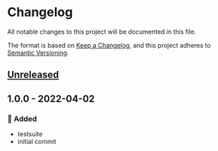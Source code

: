 # Changelog
All notable changes to this project will be documented in this file.

The format is based on [Keep a Changelog](https://keepachangelog.com/en/1.0.0/),
and this project adheres to [Semantic Versioning](https://semver.org/spec/v2.0.0.html).

<a name="unreleased"></a>
## [Unreleased]


<a name="1.0.0"></a>
## 1.0.0 - 2022-04-02
### 🍰 Added
- testsuite
- initial commit


[Unreleased]: https://github.com/syntro-opensource/silverstripe-google-analytics/compare/1.0.0...HEAD
